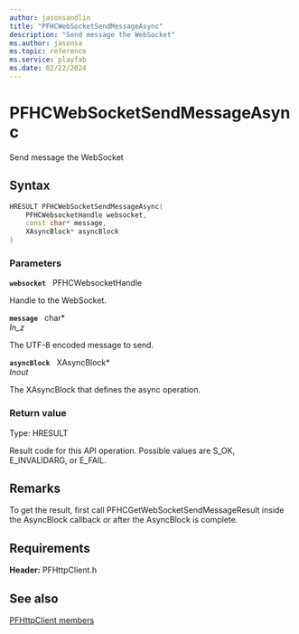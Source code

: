 ```yaml
---
author: jasonsandlin
title: "PFHCWebSocketSendMessageAsync"
description: "Send message the WebSocket"
ms.author: jasonsa
ms.topic: reference
ms.service: playfab
ms.date: 02/22/2024
---
```


# PFHCWebSocketSendMessageAsync  

Send message the WebSocket  

## Syntax  
  
```cpp
HRESULT PFHCWebSocketSendMessageAsync(  
    PFHCWebsocketHandle websocket,  
    const char* message,  
    XAsyncBlock* asyncBlock  
)  
```  
  
### Parameters  
  
**`websocket`** &nbsp; PFHCWebsocketHandle  
  
Handle to the WebSocket.  
  
**`message`** &nbsp; char*  
*_In_z_*  
  
The UTF-8 encoded message to send.  
  
**`asyncBlock`** &nbsp; XAsyncBlock*  
*_Inout_*  
  
The XAsyncBlock that defines the async operation.  
  
  
### Return value
Type: HRESULT
  
Result code for this API operation. Possible values are S_OK, E_INVALIDARG, or E_FAIL.
  
## Remarks  
  
To get the result, first call PFHCGetWebSocketSendMessageResult inside the AsyncBlock callback or after the AsyncBlock is complete.
  
## Requirements  
  
**Header:** PFHttpClient.h
  
## See also  
[PFHttpClient members](../pfhttpclient_members.md)  

  
  
